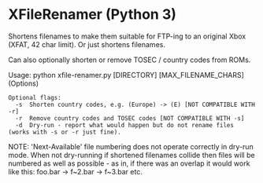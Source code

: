 # XFileRenamer (Python 3)

Shortens filenames to make them suitable for FTP-ing to an original Xbox (XFAT, 42 char limit). Or just shortens filenames.

Can also optionally shorten or remove TOSEC / country codes from ROMs.

Usage: python xfile-renamer.py [DIRECTORY] [MAX_FILENAME_CHARS] (Options)
  
    Optional flags:
      -s  Shorten country codes, e.g. (Europe) -> (E) [NOT COMPATIBLE WITH -r]
      -r  Remove country codes and TOSEC codes [NOT COMPATIBLE WITH -s]
      -d  Dry-run - report what would happen but do not rename files (works with -s or -r just fine).
  
NOTE: 'Next-Available' file numbering does not operate correctly in dry-run mode. When not dry-running if shortened filenames collide then files will be numbered as well as possible - as in, if there was an overlap it would work like this: foo.bar -> f~2.bar -> f~3.bar etc.
